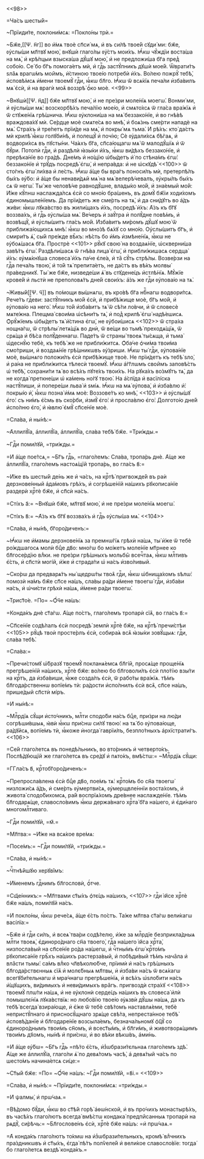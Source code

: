 <<98>>

=Ча́съ шесты́й=

~Прїиди́те, поклони́мсѧ: =Покло́ны трѝ.=

~Бж҃е,[[Ѱ. н҃г]] во и҆́мѧ твоѐ сп҃си́ мѧ, и҆ въ си́лѣ твое́й сꙋди́ ми: бж҃е,
ᲂу҆слы́ши мл҃твꙋ мою̀, внꙋшѝ глаго́лы ᲂу҆́стъ мои́хъ. Ꙗ҆́кѡ чꙋ́ждїи воста́ша на
мѧ̀, и҆ крѣ́пцыи взыска́ша дꙋ́шꙋ мою̀, и҆ не предложи́ша бг҃а пред̾ собо́ю. Се́
бо бг҃ъ помога́етъ мѝ, и҆ гдⷭ҇ь застꙋ́пникъ дꙋшѝ мое́й. Ѿврати́тъ ѕла̑ѧ врагѡ́мъ
мои̑мъ, и҆́стиною твое́ю потребѝ и҆̀хъ. Во́лею пожрꙋ̀ тебѣ̀, и҆сповѣ́мсѧ и҆́мени
твоемꙋ̀ гдⷭ҇и, ꙗ҆́кѡ бл҃го. Ꙗ҆́кѡ ѿ всѧ́кїѧ печа́ли и҆зба́вилъ мѧ̀ є҆сѝ, и҆ на
врагѝ моѧ̑ воззрѣ̀ ѻ҆́ко моѐ. <<99>>

~Внꙋшѝ[[Ѱ. н҃д]] бж҃е мл҃твꙋ мою̀, и҆ не пре́зри моле́нїѧ моегѡ̀. Вонми́ ми, и҆
ᲂу҆слы́ши мѧ̀: возскорбѣ́хъ печа́лїю мое́ю, и҆ смѧто́хсѧ ѿ гла́са вра́жїѧ и҆ ѿ
стꙋже́нїѧ грѣ́шнича. Ꙗ҆́кѡ ᲂу҆клони́ша на мѧ̀ беззако́нїе, и҆ во гнѣ́вѣ
враждова́хꙋ мѝ. Се́рдце моѐ смѧте́сѧ во мнѣ̀, и҆ боѧ́знь сме́рти нападѐ на мѧ̀.
Стра́хъ и҆ тре́петъ прїи́де на мѧ̀, и҆ покры́ мѧ тьма̀. И҆ рѣ́хъ: кто̀ да́стъ мѝ
крилѣ̀ ꙗ҆́кѡ голꙋби́нѣ, и҆ полещꙋ̀ и҆ почі́ю; Сѐ ᲂу҆дали́хсѧ бѣ́гаѧ, и҆
водвори́хсѧ въ пꙋсты́ни. Ча́ѧхъ бг҃а, сп҃са́ющагѡ мѧ̀ ѿ малодꙋ́шїѧ и҆ ѿ бꙋ́ри.
Потопѝ гдⷭ҇и, и҆ раздѣлѝ ꙗ҆зы́ки и҆́хъ, ꙗ҆́кѡ ви́дѣхъ беззако́нїе, и҆
прерѣка́нїе во гра́дѣ. Дне́мъ и҆ но́щїю ѡ҆бы́детъ и҆̀ по стѣна́мъ є҆гѡ̀:
беззако́нїе и҆ трꙋ́дъ посредѣ̀ є҆гѡ̀, и҆ непра́вда: и҆ не ѡ҆скꙋдѣ̀ <<100>> ѿ
сто́гнъ є҆гѡ̀ ли́хва и҆ ле́сть. Ꙗ҆́кѡ а҆́ще бы вра́гъ поноси́лъ мѝ, претерпѣ́лъ
бы́хъ ᲂу҆̀бо: и҆ а҆́ще бы ненави́дѧй мѧ̀ на мѧ̀ велерѣ́чевалъ, ᲂу҆кры́лъ бы́хъ
сѧ ѿ негѡ̀. Ты́ же человѣ́че равнодꙋ́шне, влады́ко мо́й, и҆ зна́емый мо́й: И҆́же
кꙋ́пнѡ наслажда́лсѧ є҆сѝ со мно́ю бра́шенъ, въ домꙋ̀ бж҃їи ходи́хомъ
є҆диномышле́нїемъ. Да прїи́детъ же сме́рть на тѧ̀, и҆ да сни́дꙋтъ во а҆́дъ
жи́ви: ꙗ҆́кѡ лꙋка́вство въ жили́щахъ и҆́хъ, посредѣ̀ и҆̀хъ: А҆́зъ къ бг҃ꙋ
воззва́хъ, и҆ гдⷭ҇ь ᲂу҆слы́ша мѧ̀. Ве́черъ и҆ заꙋ́тра и҆ полꙋ́дне повѣ́мъ, и҆
возвѣщꙋ̀, и҆ ᲂу҆слы́шитъ гла́съ мо́й. И҆зба́витъ ми́ромъ дꙋ́шꙋ мою̀ ѿ
приближа́ющихсѧ мнѣ̀: ꙗ҆́кѡ во мно́зѣ бѧ́хꙋ со мно́ю. Оу҆слы́шитъ бг҃ъ, и҆
смири́тъ ѧ҆̀, сы́й пре́жде вѣ̑къ: нѣ́сть бо и҆̀мъ и҆змѣне́нїѧ, ꙗ҆́кѡ не
ᲂу҆боѧ́шасѧ бг҃а. Прострѐ <<101>> рꙋ́кꙋ свою̀ на воздаѧ́нїе, ѡ҆скверни́ша
завѣ́тъ є҆гѡ̀. Раздѣли́шасѧ ѿ гнѣ́ва лица̀ є҆гѡ̀, и҆ прибли́жишасѧ сердца̀
и҆́хъ: ᲂу҆мѧ́кнꙋша словеса̀ и҆́хъ па́че є҆ле́а, и҆ та̑ сꙋ́ть стрѣ́лы. Возве́рзи
на гдⷭ҇а печа́ль твою̀, и҆ то́й тѧ̀ препита́етъ, не да́стъ въ вѣ́къ молвы̀
пра́ведникꙋ. Ты́ же бж҃е, низведе́ши ѧ҆̀ въ стꙋдене́цъ и҆стлѣ́нїѧ. Мꙋ́жїе
крове́й и҆ льстѝ не преполовѧ́тъ дне́й свои́хъ: а҆́зъ же гдⷭ҇и ᲂу҆пова́ю на тѧ̀.

~Живы́й[[Ѱ. ч҃]] въ по́мощи вы́шнѧгѡ, въ кро́вѣ бг҃а нбⷭ҇нагѡ водвори́тсѧ.
Рече́тъ гдⷭ҇еви: застꙋ́пникъ мо́й є҆сѝ, и҆ прибѣ́жище моѐ, бг҃ъ мо́й, и҆
ᲂу҆пова́ю на него̀. Ꙗ҆́кѡ то́й и҆зба́витъ тѧ̀ ѿ сѣ́ти ло́вчи, и҆ ѿ словесѐ
мѧте́жна. Плещма̀ свои́ма ѡ҆сѣни́тъ тѧ̀, и҆ под̾ крилѣ̀ є҆гѡ̀ надѣ́ешисѧ.
Ѻ҆рꙋ́жїемъ ѡ҆бы́детъ тѧ̀ и҆́стина є҆гѡ̀, не ᲂу҆бои́шисѧ <<102>> ѿ стра́ха
нощна́гѡ, ѿ стрѣлы̀ летѧ́щїѧ во днѝ, ѿ ве́щи во тьмѣ̀ преходѧ́щїѧ, ѿ срѧ́ща и҆
бѣ́са полꙋ́деннагѡ. Паде́тъ ѿ страны̀ твоеѧ̀ ты́сѧща, и҆ тьма̀ ѡ҆деснꙋ́ю тебѐ,
къ тебѣ́ же не прибли́житсѧ. Ѻ҆ба́че ѻ҆чи́ма твои́ма смо́триши, и҆ воздаѧ́нїе
грѣ́шникѡвъ ᲂу҆́зриши. Ꙗ҆́кѡ ты̀ гдⷭ҇и, ᲂу҆пова́нїе моѐ, вы́шнѧго положи́лъ є҆сѝ
прибѣ́жище твоѐ. Не прїи́детъ къ тебѣ̀ ѕло̀, и҆ ра́на не прибли́житсѧ тѣлесѝ
твоемꙋ̀. Ꙗ҆́кѡ а҆́гг҃лѡмъ свои̑мъ заповѣ́сть ѡ҆ тебѣ̀, сохрани́ти тѧ̀ во всѣ́хъ
пꙋте́хъ твои́хъ. На рꙋка́хъ во́змꙋтъ тѧ̀, да не когда̀ преткне́ши ѡ҆ ка́мень
но́гꙋ твою̀. На а҆́спїда и҆ васїлі́ска настꙋ́пиши, и҆ попере́ши льва̀ и҆ ѕмі́ѧ.
Ꙗ҆́кѡ на мѧ̀ ᲂу҆пова̀, и҆ и҆зба́влю и҆̀: покры́ю и҆̀, ꙗ҆́кѡ позна̀ и҆́мѧ моѐ:
Воззове́тъ ко мнѣ̀, <<103>> и҆ ᲂу҆слы́шꙋ є҆го̀: съ ни́мъ є҆́смь въ ско́рби,
и҆змꙋ̀ є҆го̀: и҆ просла́влю є҆го̀: Долгото́ю дне́й и҆спо́лню є҆го̀, и҆ ꙗ҆влю̀
є҆мꙋ̀ сп҃се́нїе моѐ.

=Сла́ва, и҆ ны́нѣ:=

~А҆ллилꙋ́їа, а҆ллилꙋ́їа, а҆ллилꙋ́їа, сла́ва тебѣ̀ бж҃е. =Три́жды.=

~Гдⷭ҇и поми́лꙋй, =три́жды.=

=И҆ а҆́ще пое́тсѧ,= ~Бг҃ъ гдⷭ҇ь, =глаго́лемъ: Сла́ва, тропа́рь днѐ. А҆́ще же
а҆ллилꙋ́їа, глаго́лемъ настоѧ́щїй тропа́рь, во гла́съ в҃:=

~И҆́же въ шесты́й де́нь же и҆ ча́съ, на крⷭ҇тѣ̀ пригвожде́й въ раѝ
дерзнове́нный а҆да́мовъ грѣ́хъ, и҆ согрѣше́нїй на́шихъ рꙋкописа́нїе раздерѝ
хрⷭ҇тѐ бж҃е, и҆ сп҃сѝ на́съ.

=Сті́хъ а҃:= ~Внꙋшѝ бж҃е, мл҃твꙋ мою̀, и҆ не пре́зри моле́нїѧ моегѡ̀.

=Сті́хъ в҃:= ~А҆́зъ къ бг҃ꙋ воззва́хъ и҆ гдⷭ҇ь ᲂу҆слы́ша мѧ̀. <<104>>

=Сла́ва, и҆ ны́нѣ, бг҃оро́диченъ:=

~Ꙗ҆́кѡ не и҆́мамы дерзнове́нїѧ за премнѡ́гїѧ грѣхѝ на́шѧ, ты̀ и҆́же ѿ тебѐ
ро́ждшагосѧ молѝ бцⷣе дв҃о: мно́гѡ бо мо́жетъ моле́нїе мт҃рнее ко бл҃госе́рдїю
влⷣки. не пре́зри грѣ́шныхъ мольбы̑ всечⷭ҇таѧ, ꙗ҆́кѡ млⷭ҇тивъ є҆́сть, и҆ сп҃стѝ
могі́й, и҆́же и҆ страда́ти ѡ҆ на́съ и҆зво́ливый.

~Ско́рѡ да предварѧ́тъ ны̀ щедрѡ́ты твоѧ̑ гдⷭ҇и, ꙗ҆́кѡ ѡ҆бнища́хомъ ѕѣлѡ̀:
помозѝ на́мъ бж҃е сп҃се на́шъ, сла́вы ра́ди и҆́мене твоегѡ̀ гдⷭ҇и, и҆зба́ви
на́съ, и҆ ѡ҆чи́сти грѣхѝ на́шѧ, и҆́мене ра́ди твоегѡ̀.

~Трист҃о́е. =По= ~Ѻ҆́ч҃е на́шъ:

=Конда́къ днѐ ст҃а́гѡ. А҆́ще по́стъ, глаго́лемъ тропарѝ сїѧ̑, во гла́съ в҃:=

~Сп҃се́нїе содѣ́лалъ є҆сѝ посредѣ̀ землѝ хрⷭ҇тѐ бж҃е, на крⷭ҇тѣ̀ пречи́стѣи
<<105>> рꙋ́цѣ твоѝ просте́рлъ є҆сѝ, собира́ѧ всѧ̑ ꙗ҆зы́ки зовꙋ́щыѧ: гдⷭ҇и,
сла́ва тебѣ̀.

=Сла́ва:=

~Пречи́стомꙋ ѡ҆́бразꙋ твоемꙋ̀ покланѧ́емсѧ бл҃гі́й, просѧ́ще проще́нїѧ
прегрѣше́нїй на́шихъ, хрⷭ҇тѐ бж҃е: во́лею бо бл҃говоли́лъ є҆сѝ пло́тїю взы́ти на
крⷭ҇тъ, да и҆зба́виши, ꙗ҆̀же созда́лъ є҆сѝ, ѿ рабо́ты вра́жїѧ. тѣ́мъ
бл҃года́рственнѡ вопїе́мъ тѝ: ра́дости и҆спо́лнилъ є҆сѝ всѧ̑, сп҃се на́шъ,
прише́дый сп҃стѝ мі́ръ.

=И҆ ны́нѣ:=

~Млⷭ҇рдїѧ сꙋ́щи и҆сто́чникъ, млⷭ҇ти сподо́би на́съ бцⷣе, при́зри на лю́ди
согрѣши́вшыѧ, ꙗ҆вѝ ꙗ҆́кѡ при́снѡ си́лꙋ твою̀: на тѧ́ бо ᲂу҆пова́юще, ра́дꙋйсѧ,
вопїе́мъ тѝ, ꙗ҆́коже и҆ногда̀ гаврїи́лъ, безпло́тныхъ а҆рхїстрати́гъ. <<106>>

=Се́й глаго́летсѧ въ понедѣ́льникъ, во вто́рникъ и҆ четверто́къ. Послѣ́дꙋющїй
же глаго́летсѧ въ сре́дꙋ и҆ пѧто́къ, вмѣ́стѡ:= ~Млⷭ҇рдїѧ сꙋ́щи:

=ГГла́съ в҃, крⷭ҇тобг҃оро́диченъ:=

~Препросла́влена є҆сѝ бцⷣе дв҃о, пое́мъ тѧ̀: крⷭ҇то́мъ бо сн҃а твоегѡ̀
низложи́сѧ а҆́дъ, и҆ сме́рть ᲂу҆мертви́сѧ, ᲂу҆мерщвле́ннїи воста́хомъ, и҆
живота̀ сподо́бихомсѧ, ра́й воспрїѧ́хомъ дре́внее наслажде́нїе. тѣ́мъ
бл҃годарѧ́ще, славосло́вимъ ꙗ҆́кѡ держа́внаго хрⷭ҇та̀ бг҃а на́шего, и҆ є҆ди́наго
многомлⷭ҇тиваго.

~Гдⷭ҇и поми́лꙋй, =м҃.=

=Мл҃тва:= ~И҆́же на всѧ́кое вре́мѧ:

=Посе́мъ:= ~Гдⷭ҇и поми́лꙋй, =три́жды.=

=Сла́ва, и҆ ны́нѣ:=

~Чⷭ҇тнѣ́йшꙋю херꙋві̑мъ:

~И҆́менемъ гдⷭ҇нимъ бл҃гословѝ, ѻ҆́тче.

=Сщ҃е́нникъ:= ~Мл҃твами ст҃ы́хъ ѻ҆тє́цъ на́шихъ, <<107>> гдⷭ҇и і҆и҃се хрⷭ҇тѐ
бж҃е на́шъ, поми́лꙋй на́съ.

=И҆ покло́ны, ꙗ҆́кѡ рече́сѧ, а҆́ще є҆́сть по́стъ. Та́же мл҃тва ст҃а́гѡ
вели́кагѡ васі́лїа:=

~Бж҃е и҆ гдⷭ҇и си́лъ, и҆ всеѧ̀ тва́ри содѣ́телю, и҆́же за млⷭ҇рдїе
безприкла́дныѧ млⷭ҇ти твоеѧ̀, є҆диноро́днаго сн҃а твоего̀, гдⷭ҇а на́шего і҆и҃са
хрⷭ҇та̀, низпосла́вый на сп҃се́нїе ро́да на́шегѡ, и҆ чⷭ҇тны́мъ є҆гѡ̀ крⷭ҇то́мъ
рꙋкописа́нїе грѣ̑хъ на́шихъ растерза́вый, и҆ побѣди́вый тѣ́мъ нача̑ла и҆ вла̑сти
тьмы̀: са́мъ влⷣко чл҃вѣколю́бче, прїимѝ и҆ на́съ грѣ́шныхъ бл҃года́рствєнныѧ
сїѧ̑ и҆ молє́бныѧ мл҃твы, и҆ и҆зба́ви на́съ ѿ всѧ́кагѡ всегꙋби́тельнагѡ и҆
мра́чнагѡ прегрѣше́нїѧ, и҆ всѣ́хъ ѡ҆ѕло́бити на́съ и҆́щꙋщихъ, ви́димыхъ и҆
неви́димыхъ вра̑гъ. пригвоздѝ стра́хꙋ <<108>> твоемꙋ̀ плѡ́ти на́шѧ, и҆ не
ᲂу҆клонѝ серде́цъ на́шихъ въ словеса̀ и҆лѝ помышлє́нїѧ лꙋка́вствїѧ: но любо́вїю
твое́ю ᲂу҆ѧзвѝ дꙋ́шы на́шѧ, да къ тебѣ̀ всегда̀ взира́юще, и҆ є҆́же ѿ тебѐ
свѣ́томъ наставлѧ́еми, тебѐ непристꙋ́пнаго и҆ присносꙋ́щнаго зрѧ́ще свѣ́та,
непреста́нное тебѣ̀ и҆сповѣ́данїе и҆ бл҃годаре́нїе возсыла́емъ, безнача́льномꙋ
ѻ҆ц҃ꙋ̀ со є҆диноро́днымъ твои́мъ сн҃омъ, и҆ всест҃ы́мъ, и҆ бл҃ги́мъ, и҆
животворѧ́щимъ твои́мъ дх҃омъ, ны́нѣ и҆ при́снѡ, и҆ во вѣ́ки вѣкѡ́въ, а҆ми́нь.

=И҆ а҆́ще ᲂу҆́бѡ= ~Бг҃ъ гдⷭ҇ь =пѣ́то є҆́сть, и҆з̾ѡбрази́тєльнаѧ глаго́лемъ
здѣ̀. А҆́ще же а҆ллилꙋ́їа, глаго́ли ѧ҆̀ по девѧ́томъ часѣ̀, а҆ девѧ́тый ча́съ по
шесто́мъ начина́етсѧ си́це:=

~Ст҃ы́й бж҃е: =По= ~Ѻ҆́ч҃е на́шъ: ~Гдⷭ҇и поми́лꙋй, =в҃і.= <<109>>

=Сла́ва, и҆ ны́нѣ:= ~Прїиди́те, поклони́мсѧ: =три́жды.=

=И҆ ѱалмы̀, и҆ прѡ́чаѧ.=

=Вѣ́домо бꙋ́ди, ꙗ҆́кѡ во ст҃ѣ́й горѣ̀ а҆ѳѡ́нской, и҆ въ про́чихъ монастырѣ́хъ,
въ часѣ́хъ глаго́лютъ всегда̀ вмѣ́стѡ кондака̀ предпи̑санныѧ тропарѝ на рѧдꙋ̀,
си́рѣчь:= ~Бл҃гослове́нъ є҆сѝ, хрⷭ҇тѐ бж҃е на́шъ: =и҆ прѡ́чаѧ.=

=А҆ конда́къ глаго́лютъ то́кмѡ на и҆з̾ѡбрази́тельныхъ, кромѣ̀ влⷣчнихъ
пра́здникѡвъ и҆ ст҃ы́хъ, є҆гда̀ пѣ́тъ полѷеле́й и҆ вели́кое славосло́вїе: тогда́
бо глаго́летсѧ вездѣ̀ конда́къ.=

